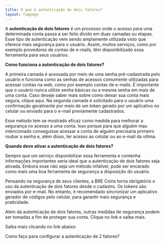 ```yaml
---
title: O que é autenticação de dois fatores?
layout: faqpage
---
```

A **autenticação de dois fatores** é um processo onde o acesso para uma determinada conta passa a ser feito divido em duas camadas ou etapas. Esse tipo de autenticação vem sendo amplamente utilizada visto que oferece mais segurança para o usuário. Assim, muitos serviços, como por exemplo provedores de contas de e-mails, têm disponibilizado essa ferramenta para seus usuários.

**Como funciona a autenticação de dois fatores?**

A primeira camada é acessada por meio de uma senha pré-cadastrada pelo usuário e funciona como as senhas de acessos comumente utilizadas para acessar contas na web, como por exemplo contas de e-mails. É importante que o usuário nunca utilize senha básicas ou a mesma senha em mais de uma conta. Caso deseje saber mais sobre como deixar sua conta mais segura, clique aqui. Na segunda camada é solicitado para o usuário uma confirmação geralmente por meio de um token gerado por um aplicativo no celular ou enviado para o e-mail previamente cadastrados.

Esse método tem se mostrado eficaz como medida para melhorar a segurança no acesso a uma conta. Isso porque para que alguém mau intencionado conseguisse acessar a conta de alguém precisaria primeiro roubar a senha e, além disso, ter acesso ao celular ou ao e-mail da vítima.

**Quando devo ativar a autenticação de dois fatores?**

Sempre que um serviço disponibilizar essa ferramenta e contenha informações importantes seria ideal que a autenticação de dois fatores seja ativada. Embora esse não seja um método infalível, pode ser encarado como mais uma boa ferramenta de segurança a disposição do usuário.

Pensando na segurança de seus clientes, a BRE Coins torna obrigatório o uso da autenticação de dois fatores desde o cadastro. Os tokens são enviados por e-mail. No entanto, é recomendado sincronizar um aplicativo gerador de códigos pelo celular, para garantir mais segurança e praticidade.

Além da autenticação de dois fatores, outras medidas de segurança podem ser tomadas a fim de proteger sua conta. Clique no link e saiba mais.

Saiba mais clicando no link abaixo:

Como faço para configurar a autenticação de 2 fatores?